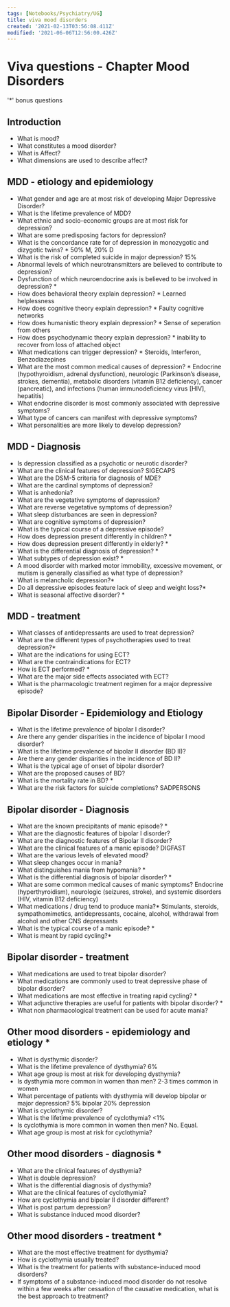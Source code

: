 ```yaml
---
tags: [Notebooks/Psychiatry/UG]
title: viva mood disorders
created: '2021-02-13T03:56:08.411Z'
modified: '2021-06-06T12:56:00.426Z'
---
```


# Viva questions - Chapter Mood Disorders
'*' bonus questions
## Introduction
- What is mood?
- What constitutes a mood disorder?
- What is Affect?
- What dimensions are used to describe affect?

## MDD - etiology and epidemiology
- What gender and age are at most risk of developing Major Depressive Disorder?
- What is the lifetime prevalence of MDD?
- What ethnic and socio-economic groups are at most risk for depression?
- What are some predisposing factors for depression?
- What is the concordance rate for of depression in monozygotic and dizygotic twins? * 50% M, 20% D
- What is the risk of completed suicide in major depression? 15%
- Abnormal levels of which neurotransmitters are believed to contribute to depression?
- Dysfunction of which neuroendocrine axis is believed to be involved in depression? *
- How does behavioral theory explain depression? * Learned helplessness
- How does cognitive theory explain depression? * Faulty cognitive networks
- How does humanistic theory explain depression? * Sense of seperation from others
- How does psychodynamic theory explain depression? * inability to recover from loss of attached object
- What medications can trigger depression? * Steroids, Interferon, Benzodiazepines
- What are the most common medical causes of depression? * Endocrine (hypothyroidism, adrenal dysfunction), neurologic (Parkinson’s disease, strokes, dementia), metabolic disorders (vitamin B12 deficiency), cancer (pancreatic), and infections (human immunodeficiency virus [HIV], hepatitis)
- What endocrine disorder is most commonly associated with depressive symptoms?
- What type of cancers can manifest with depressive symptoms?
- What personalities are more likely to develop depression?

## MDD - Diagnosis
- Is depression classified as a psychotic or neurotic disorder?
- What are the clinical features of depression? SIGECAPS
- What are the DSM-5 criteria for diagnosis of MDE?
- What are the cardinal symptoms of depression?
- What is anhedonia?
- What are the vegetative symptoms of depression?
- What are reverse vegetative symptoms of depression?
- What sleep disturbances are seen in depression?
- What are cognitive symptoms of depression?
- What is the typical course of a depressive episode?
- How does depression present differently in children? *
- How does depression present differently in elderly? *
- What is the differential diagnosis of depression? *
- What subtypes of depression exist? *
- A mood disorder with marked motor immobility, excessive movement, or mutism is generally classified as what type of depression?
- What is melancholic depression?*
- Do all depressive episodes feature lack of sleep and weight loss?*
- What is seasonal affective disorder? *

## MDD - treatment
- What classes of antidepressants are used to treat depression?
- What are the different types of psychotherapies used to treat depression?*
- What are the indications for using ECT?
- What are the contraindications for ECT?
- How is ECT performed? *
- What are the major side effects associated with ECT?
- What is the pharmacologic treatment regimen for a major depressive episode?

## Bipolar Disorder - Epidemiology and Etiology
- What is the lifetime prevalence of bipolar I disorder?
- Are there any gender disparities in the incidence of bipolar I mood disorder?
- What is the lifetime prevalence of bipolar II disorder (BD II)?
- Are there any gender disparities in the incidence of BD II?
- What is the typical age of onset of bipolar disorder?
- What are the proposed causes of BD?
- What is the mortality rate in BD? *
- What are the risk factors for suicide completions? SADPERSONS

## Bipolar disorder - Diagnosis
- What are the known precipitants of manic episode? *
- What are the diagnostic features of bipolar I disorder?
- What are the diagnostic features of Bipolar II disorder?
- What are the clinical features of a manic episode? DIGFAST
- What are the various levels of elevated mood?
- What sleep changes occur in mania?
- What distinguishes mania from hypomania? *
- What is the differential diagnosis of bipolar disorder? *
- What are some common medical causes of manic symptoms? Endocrine (hyperthyroidism), neurologic (seizures, stroke), and systemic disorders (HIV, vitamin B12 deficiency)
- What medications / drug tend to produce mania?* Stimulants, steroids, sympathomimetics, antidepressants, cocaine, alcohol, withdrawal from alcohol and other CNS depressants
- What is the typical course of a manic episode? *
- What is meant by rapid cycling?*

## Bipolar disorder - treatment
- What medications are used to treat bipolar disorder?
- What medications are commonly used to treat depressive phase of bipolar disorder?
- What medications are most effective in treating rapid cycling? *
- What adjunctive therapies are useful for patients with bipolar disorder? *
- What non pharmacological treatment can be used for acute mania?

## Other mood disorders - epidemiology and etiology *
- What is dysthymic disorder?
- What is the lifetime prevalence of dysthymia? 6%
- What age group is most at risk for developing dysthymia?
- Is dysthymia more common in women than men? 2-3 times common in women
- What percentage of patients with dysthymia will develop bipolar or major depression? 5% bipolar 20% depression
- What is cyclothymic disorder?
- What is the lifetime prevalence of cyclothymia? <1%
- Is cyclothymia is more common in women then men? No. Equal.
- What age group is most at risk for cyclothymia?

## Other mood disorders - diagnosis *
- What are the clinical features of dysthymia?
- What is double depression?
- What is the differential diagnosis of dysthymia?
- What are the clinical features of cyclothymia?
- How are cyclothymia and bipolar II disorder different?
- What is post partum depression?
- What is substance induced mood disorder?

## Other mood disorders - treatment *
- What are the most effective treatment for dysthymia?
- How is cyclothymia usually treated?
- What is the treatment for patients with substance-induced mood disorders?
- If symptoms of a substance-induced mood disorder do not resolve within a few weeks after cessation of the causative medication, what is the best approach to treatment?
